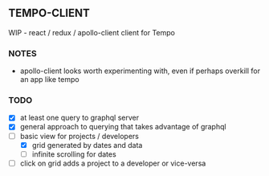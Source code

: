 ## TEMPO-CLIENT

WIP - react / redux / apollo-client client for Tempo

### NOTES
- apollo-client looks worth experimenting with, even if perhaps overkill for an app like tempo


### TODO
- [X] at least one query to graphql server
- [X] general approach to querying that takes advantage of graphql
- [ ] basic view for projects / developers
  - [X] grid generated by dates and data
  - [ ] infinite scrolling for dates
- [ ] click on grid adds a project to a developer or vice-versa
